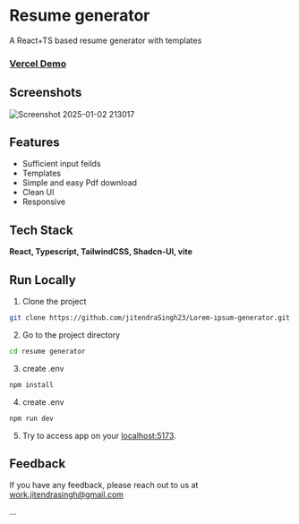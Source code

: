 
# **Resume generator**

A React+TS based resume generator with templates

### [Vercel Demo](https://resume-builder-jitendrasingh23s-projects.vercel.app/) ###


## Screenshots

![Screenshot 2025-01-02 213017](https://github.com/user-attachments/assets/6db4957b-964b-4857-bdbd-738170a17471)


## Features

- Sufficient input feilds 
- Templates 
- Simple and easy Pdf download
- Clean UI
- Responsive


## Tech Stack

**React, Typescript, TailwindCSS, Shadcn-UI, vite**


## Run Locally

1. Clone the project

```bash
git clone https://github.com/jitendraSingh23/Lorem-ipsum-generator.git
```

2. Go to the project directory

```bash
cd resume generator
```
3. create .env

```bash
npm install
```
4. create .env

```bash
npm run dev
```

5. Try to access app on your [localhost:5173](http://localhost:5173/).

## Feedback

If you have any feedback, please reach out to us at work.jitendrasingh@gmail.com

...